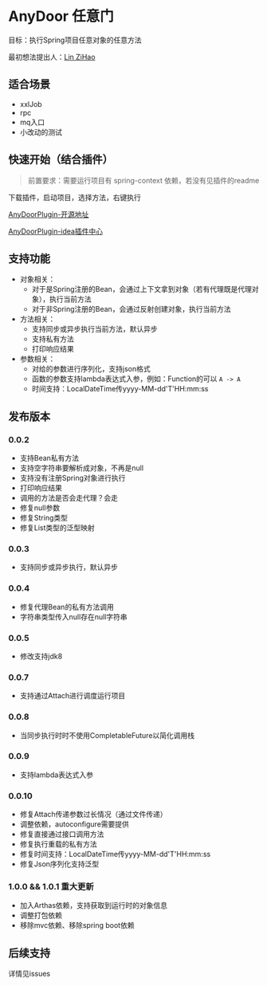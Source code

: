 # AnyDoor 任意门

目标：执行Spring项目任意对象的任意方法

最初想法提出人：[Lin ZiHao](https://github.com/schneiderlin)

## 适合场景
- xxlJob
- rpc
- mq入口
- 小改动的测试

## 快速开始（结合插件）
> 前置要求：需要运行项目有 spring-context 依赖，若没有见插件的readme

下载插件，启动项目，选择方法，右键执行

[AnyDoorPlugin-开源地址](https://github.com/lgp547/any-door-plugin)

[AnyDoorPlugin-idea插件中心](https://plugins.jetbrains.com/plugin/20385-anydoor)

## 支持功能
- 对象相关：
  - 对于是Spring注册的Bean，会通过上下文拿到对象（若有代理既是代理对象），执行当前方法
  - 对于非Spring注册的Bean，会通过反射创建对象，执行当前方法
- 方法相关：
  - 支持同步或异步执行当前方法，默认异步
  - 支持私有方法
  - 打印响应结果
- 参数相关：
  - 对给的参数进行序列化，支持json格式
  - 函数的参数支持lambda表达式入参，例如：Function的可以 `A -> A`
  - 时间支持：LocalDateTime传yyyy-MM-dd'T'HH:mm:ss


## 发布版本
### 0.0.2
- 支持Bean私有方法
- 支持空字符串要解析成对象，不再是null
- 支持没有注册Spring对象进行执行
- 打印响应结果
- 调用的方法是否会走代理？会走
- 修复null参数
- 修复String类型
- 修复List类型的泛型映射

### 0.0.3
- 支持同步或异步执行，默认异步

### 0.0.4
- 修复代理Bean的私有方法调用
- 字符串类型传入null存在null字符串

### 0.0.5
- 修改支持jdk8

### 0.0.7
- 支持通过Attach进行调度运行项目

### 0.0.8
- 当同步执行时时不使用CompletableFuture以简化调用栈

### 0.0.9
- 支持lambda表达式入参

### 0.0.10
- 修复Attach传递参数过长情况（通过文件传递）
- 调整依赖，autoconfigure需要提供
- 修复直接通过接口调用方法
- 修复执行重载的私有方法
- 修复时间支持：LocalDateTime传yyyy-MM-dd'T'HH:mm:ss
- 修复Json序列化支持泛型

### 1.0.0 && 1.0.1 重大更新
- 加入Arthas依赖，支持获取到运行时的对象信息
- 调整打包依赖
- 移除mvc依赖、移除spring boot依赖


## 后续支持
详情见issues